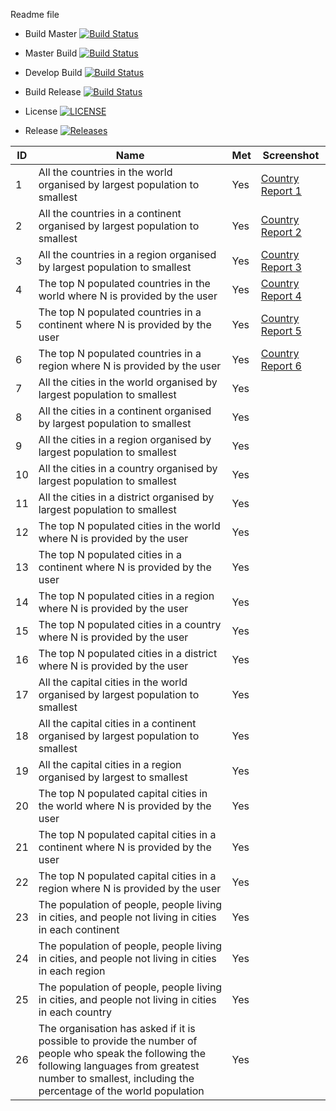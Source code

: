 Readme file

- Build Master [![Build Status](https://travis-ci.org/Richard-Herz/SEMethodsSet08103G1.svg?branch=master)](https://travis-ci.org/Richard-Herz/SEMethodsSet08103G1)
- Master Build [![Build Status](https://travis-ci.org/Richard-Herz/SEMethodsSet08103G1.svg?branch=master)](https://travis-ci.org/Richard-Herz/SEMethodsSet08103G1)
- Develop Build [![Build Status](https://travis-ci.org/Richard-Herz/SEMethodsSet08103G1.svg?branch=master)](https://travis-ci.org/Richard-Herz/SEMethodsSet08103G1)


- Build Release [![Build Status](https://travis-ci.org/Richard-Herz/SEMethodsSet08103G1.svg?branch=releases)](https://travis-ci.org/Richard-Herz/SEMethodsSet08103G1)
- License [![LICENSE](https://img.shields.io/github/license/Richard-Herz/SEMethodsSet08103G1.svg?style=flat-square)](https://github.com/Richard-Herz/SEMethodsSet08103G1/blob/master/LICENSE)
- Release [![Releases](https://img.shields.io/github/release/Richard-Herz/SEMethodsSet08103G1/all.svg?style=flat-square)](https://github.com/Richard-Herz/SEMethodsSet08103G1/releases)

ID| Name | Met | Screenshot
--- | --- | --- | ---
1 | All the countries in the world organised by largest population to smallest | Yes |  <a href= https://github.com/Richard-Herz/SEMethodsSet08103G1/blob/master/SQLREPORTScreenshots/CountryRep1.PNG> Country Report 1</a>
2 | All the countries in a continent organised by largest population to smallest | Yes | <a href= https://github.com/Richard-Herz/SEMethodsSet08103G1/blob/master/SQLREPORTScreenshots/CountryRep2.PNG> Country Report 2</a>
3 | All the countries in a region organised by largest population to smallest | Yes | <a href= https://github.com/Richard-Herz/SEMethodsSet08103G1/blob/master/SQLREPORTScreenshots/CountryRep3.PNG> Country Report 3</a>
4 | The top N populated countries in the world where N is provided by the user | Yes | <a href= https://github.com/Richard-Herz/SEMethodsSet08103G1/blob/master/SQLREPORTScreenshots/CountryRep4.PNG> Country Report 4</a>
5 | The top N populated countries in a continent where N is provided by the user | Yes | <a href= https://github.com/Richard-Herz/SEMethodsSet08103G1/blob/master/SQLREPORTScreenshots/CountryRep5.PNG> Country Report 5</a>
6 | The top N populated countries in a region where N is provided by the user | Yes | <a href= https://github.com/Richard-Herz/SEMethodsSet08103G1/blob/master/SQLREPORTScreenshots/CountryRep6.PNG> Country Report 6</a>
7 | All the cities in the world organised by largest population to smallest | Yes |
8 | All the cities in a continent organised by largest population to smallest | Yes |
9 | All the cities in a region organised by largest population to smallest | Yes |
10 | All the cities in a country organised by largest population to smallest | Yes |
11 | All the cities in a district organised by largest population to smallest | Yes |
12 | The top N populated cities in the world where N is provided by the user | Yes |
13 | The top N populated cities in a continent where N is provided by the user | Yes |
14 | The top N populated cities in a region where N is provided by the user | Yes |
15 | The top N populated cities in a country where N is provided by the user | Yes |
16 | The top N populated cities in a district where N is provided by the user | Yes |
17 | All the capital cities in the world organised by largest population to smallest | Yes |
18 | All the capital cities in a continent organised by largest population to smallest | Yes |
19 | All the capital cities in a region organised by largest to smallest | Yes |
20 | The top N populated capital cities in the world where N is provided by the user | Yes |
21 | The top N populated capital cities in a continent where N is provided by the user | Yes |
22 | The top N populated capital cities in a region where N is provided by the user | Yes |
23 | The population of people, people living in cities, and people not living in cities in each continent | Yes |
24 | The population of people, people living in cities, and people not living in cities in each region | Yes |
25 | The population of people, people living in cities, and people not living in cities in each country | Yes |
26 | The organisation has asked if it is possible to provide the number of people who speak the following the following languages from greatest number to smallest, including the percentage of the world population | Yes |


